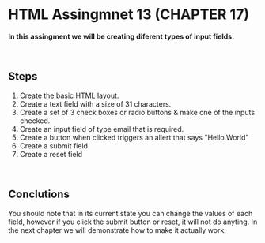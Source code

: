 # HTML Assingmnet 13 (CHAPTER 17)

**In this assingment we will be creating diferent types of input fields.**

<br>

## Steps

1. Create the basic HTML layout.
2. Create a text field with a size of 31 characters.
3. Create a set of 3 check boxes or radio buttons & make one of the inputs checked.
4. Create an input field of type email that is required.
5. Create a button when clicked triggers an allert that says "Hello World"
6. Create a submit field
7. Create a reset field

<br>

## Conclutions

You should note that in its current state you can change the values of each field, however if you click the submit button or reset, it will not do anyting. In the next chapter we will demonstrate how to make it actually work.